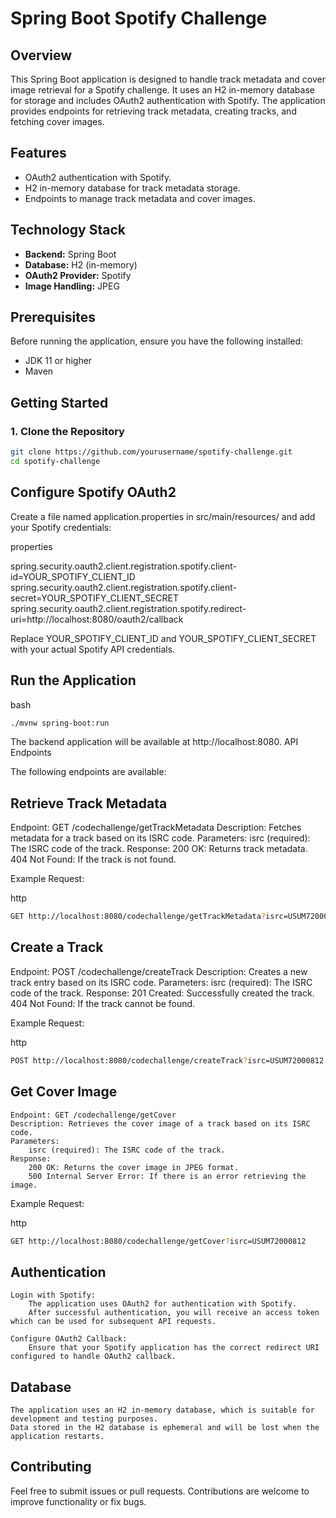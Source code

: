 # Spring Boot Spotify Challenge

## Overview

This Spring Boot application is designed to handle track metadata and cover image retrieval for a Spotify challenge. It uses an H2 in-memory database for storage and includes OAuth2 authentication with Spotify. The application provides endpoints for retrieving track metadata, creating tracks, and fetching cover images.

## Features

- OAuth2 authentication with Spotify.
- H2 in-memory database for track metadata storage.
- Endpoints to manage track metadata and cover images.

## Technology Stack

- **Backend:** Spring Boot
- **Database:** H2 (in-memory)
- **OAuth2 Provider:** Spotify
- **Image Handling:** JPEG

## Prerequisites

Before running the application, ensure you have the following installed:

- JDK 11 or higher
- Maven

## Getting Started

### 1. Clone the Repository

```bash
git clone https://github.com/yourusername/spotify-challenge.git
cd spotify-challenge
```
## Configure Spotify OAuth2

Create a file named application.properties in src/main/resources/ and add your Spotify credentials:

properties

spring.security.oauth2.client.registration.spotify.client-id=YOUR_SPOTIFY_CLIENT_ID
spring.security.oauth2.client.registration.spotify.client-secret=YOUR_SPOTIFY_CLIENT_SECRET
spring.security.oauth2.client.registration.spotify.redirect-uri=http://localhost:8080/oauth2/callback

Replace YOUR_SPOTIFY_CLIENT_ID and YOUR_SPOTIFY_CLIENT_SECRET with your actual Spotify API credentials.

## Run the Application

bash

```bash
./mvnw spring-boot:run
```

The backend application will be available at http://localhost:8080.
API Endpoints

The following endpoints are available:
## Retrieve Track Metadata

Endpoint: GET /codechallenge/getTrackMetadata
Description: Fetches metadata for a track based on its ISRC code.
Parameters:
    isrc (required): The ISRC code of the track.
Response:
    200 OK: Returns track metadata.
    404 Not Found: If the track is not found.

Example Request:

http
```bash
GET http://localhost:8080/codechallenge/getTrackMetadata?isrc=USUM72000812
```

## Create a Track

Endpoint: POST /codechallenge/createTrack
Description: Creates a new track entry based on its ISRC code.
Parameters:
    isrc (required): The ISRC code of the track.
Response:
    201 Created: Successfully created the track.
    404 Not Found: If the track cannot be found.

Example Request:

http
```bash
POST http://localhost:8080/codechallenge/createTrack?isrc=USUM72000812
```

## Get Cover Image

    Endpoint: GET /codechallenge/getCover
    Description: Retrieves the cover image of a track based on its ISRC code.
    Parameters:
        isrc (required): The ISRC code of the track.
    Response:
        200 OK: Returns the cover image in JPEG format.
        500 Internal Server Error: If there is an error retrieving the image.

Example Request:

http
```bash
GET http://localhost:8080/codechallenge/getCover?isrc=USUM72000812
```

## Authentication

    Login with Spotify:
        The application uses OAuth2 for authentication with Spotify.
        After successful authentication, you will receive an access token which can be used for subsequent API requests.

    Configure OAuth2 Callback:
        Ensure that your Spotify application has the correct redirect URI configured to handle OAuth2 callback.

## Database

    The application uses an H2 in-memory database, which is suitable for development and testing purposes.
    Data stored in the H2 database is ephemeral and will be lost when the application restarts.

## Contributing

Feel free to submit issues or pull requests. Contributions are welcome to improve functionality or fix bugs.